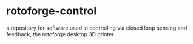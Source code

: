 # rotoforge-control
a repository for software used in controlling via closed loop sensing and feedback, the rotoforge desktop 3D printer
